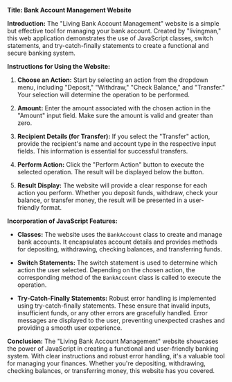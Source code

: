 **Title: Bank Account Management Website**

**Introduction:**
The "Living Bank Account Management" website is a simple but effective tool for managing your bank account. Created by "livingman," this web application demonstrates the use of JavaScript classes, switch statements, and try-catch-finally statements to create a functional and secure banking system.

**Instructions for Using the Website:**
1. **Choose an Action:** Start by selecting an action from the dropdown menu, including "Deposit," "Withdraw," "Check Balance," and "Transfer." Your selection will determine the operation to be performed.

2. **Amount:** Enter the amount associated with the chosen action in the "Amount" input field. Make sure the amount is valid and greater than zero.

3. **Recipient Details (for Transfer):** If you select the "Transfer" action, provide the recipient's name and account type in the respective input fields. This information is essential for successful transfers.

4. **Perform Action:** Click the "Perform Action" button to execute the selected operation. The result will be displayed below the button.

5. **Result Display:** The website will provide a clear response for each action you perform. Whether you deposit funds, withdraw, check your balance, or transfer money, the result will be presented in a user-friendly format.

**Incorporation of JavaScript Features:**
- **Classes:** The website uses the `BankAccount` class to create and manage bank accounts. It encapsulates account details and provides methods for depositing, withdrawing, checking balances, and transferring funds.

- **Switch Statements:** The switch statement is used to determine which action the user selected. Depending on the chosen action, the corresponding method of the `BankAccount` class is called to execute the operation.

- **Try-Catch-Finally Statements:** Robust error handling is implemented using try-catch-finally statements. These ensure that invalid inputs, insufficient funds, or any other errors are gracefully handled. Error messages are displayed to the user, preventing unexpected crashes and providing a smooth user experience.

**Conclusion:**
The "Living Bank Account Management" website showcases the power of JavaScript in creating a functional and user-friendly banking system. With clear instructions and robust error handling, it's a valuable tool for managing your finances. Whether you're depositing, withdrawing, checking balances, or transferring money, this website has you covered.
